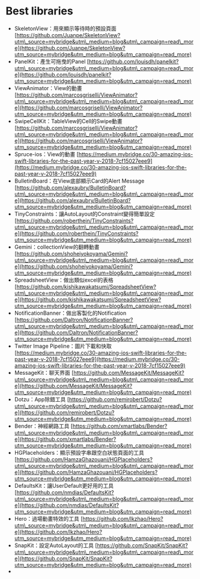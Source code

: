 # Best libraries

* SkeletonView：用來顯示等待時的預設頁面 [https://github.com/Juanpe/SkeletonView?utm\_source=mybridge&utm\_medium=blog&utm\_campaign=read\_more](https://github.com/Juanpe/SkeletonView?utm_source=mybridge&utm_medium=blog&utm_campaign=read_more)
* PanelKit：產生可拖曳的Panel [https://github.com/louisdh/panelkit?utm\_source=mybridge&utm\_medium=blog&utm\_campaign=read\_more](https://github.com/louisdh/panelkit?utm_source=mybridge&utm_medium=blog&utm_campaign=read_more)
* ViewAnimator：View的動畫 [https://github.com/marcosgriselli/ViewAnimator?utm\_source=mybridge&utm\_medium=blog&utm\_campaign=read\_more](https://github.com/marcosgriselli/ViewAnimator?utm_source=mybridge&utm_medium=blog&utm_campaign=read_more)
* SwipeCellKit：TableView的Cell的Swipe動畫 [https://github.com/marcosgriselli/ViewAnimator?utm\_source=mybridge&utm\_medium=blog&utm\_campaign=read\_more](https://github.com/marcosgriselli/ViewAnimator?utm_source=mybridge&utm_medium=blog&utm_campaign=read_more)
* Spruce-ios：View的動畫 [https://medium.mybridge.co/30-amazing-ios-swift-libraries-for-the-past-year-v-2018-7cf15027eee9](https://medium.mybridge.co/30-amazing-ios-swift-libraries-for-the-past-year-v-2018-7cf15027eee9)
* BulletinBoard：在View底部顯示Card的Alert Message [https://github.com/alexaubry/BulletinBoard?utm\_source=mybridge&utm\_medium=blog&utm\_campaign=read\_more](https://github.com/alexaubry/BulletinBoard?utm_source=mybridge&utm_medium=blog&utm_campaign=read_more)
* TinyConstraints：讓AutoLayout的Constraint變得簡單設定 [https://github.com/roberthein/TinyConstraints?utm\_source=mybridge&utm\_medium=blog&utm\_campaign=read\_more](https://github.com/roberthein/TinyConstraints?utm_source=mybridge&utm_medium=blog&utm_campaign=read_more)
* Gemini：collectionView的翻轉動畫 [https://github.com/shoheiyokoyama/Gemini?utm\_source=mybridge&utm\_medium=blog&utm\_campaign=read\_more](https://github.com/shoheiyokoyama/Gemini?utm_source=mybridge&utm_medium=blog&utm_campaign=read_more)
* SpreadsheetView：做出類似excel的表格 [https://github.com/kishikawakatsumi/SpreadsheetView?utm\_source=mybridge&utm\_medium=blog&utm\_campaign=read\_more](https://github.com/kishikawakatsumi/SpreadsheetView?utm_source=mybridge&utm_medium=blog&utm_campaign=read_more)
* NotificationBanner：做出客製化的Notification [https://github.com/Daltron/NotificationBanner?utm\_source=mybridge&utm\_medium=blog&utm\_campaign=read\_more](https://github.com/Daltron/NotificationBanner?utm_source=mybridge&utm_medium=blog&utm_campaign=read_more)
* Twitter Image Pipeline：圖片下載和快取 [https://medium.mybridge.co/30-amazing-ios-swift-libraries-for-the-past-year-v-2018-7cf15027eee9](https://medium.mybridge.co/30-amazing-ios-swift-libraries-for-the-past-year-v-2018-7cf15027eee9)
* MessageKit：聊天界面 [https://github.com/MessageKit/MessageKit?utm\_source=mybridge&utm\_medium=blog&utm\_campaign=read\_more](https://github.com/MessageKit/MessageKit?utm_source=mybridge&utm_medium=blog&utm_campaign=read_more)
* Dotzu：App除錯工具 [https://github.com/remirobert/Dotzu?utm\_source=mybridge&utm\_medium=blog&utm\_campaign=read\_more](https://github.com/remirobert/Dotzu?utm_source=mybridge&utm_medium=blog&utm_campaign=read_more)
* Bender：神經網路工具 [https://github.com/xmartlabs/Bender?utm\_source=mybridge&utm\_medium=blog&utm\_campaign=read\_more](https://github.com/xmartlabs/Bender?utm_source=mybridge&utm_medium=blog&utm_campaign=read_more)
* HGPlaceholders：顯示預設字串跟空白狀態頁面的工具 [https://github.com/HamzaGhazouani/HGPlaceholders?utm\_source=mybridge&utm\_medium=blog&utm\_campaign=read\_more](https://github.com/HamzaGhazouani/HGPlaceholders?utm_source=mybridge&utm_medium=blog&utm_campaign=read_more)
* DefaultsKit：讓UserDefault更好用的工具 [https://github.com/nmdias/DefaultsKit?utm\_source=mybridge&utm\_medium=blog&utm\_campaign=read\_more](https://github.com/nmdias/DefaultsKit?utm_source=mybridge&utm_medium=blog&utm_campaign=read_more)
* Hero：過場動畫特效的工具 [https://github.com/lkzhao/Hero?utm\_source=mybridge&utm\_medium=blog&utm\_campaign=read\_more](https://github.com/lkzhao/Hero?utm_source=mybridge&utm_medium=blog&utm_campaign=read_more)
* SnapKit：設定AutoLayout的工具 [https://github.com/SnapKit/SnapKit?utm\_source=mybridge&utm\_medium=blog&utm\_campaign=read\_more](https://github.com/SnapKit/SnapKit?utm_source=mybridge&utm_medium=blog&utm_campaign=read_more)
* 
